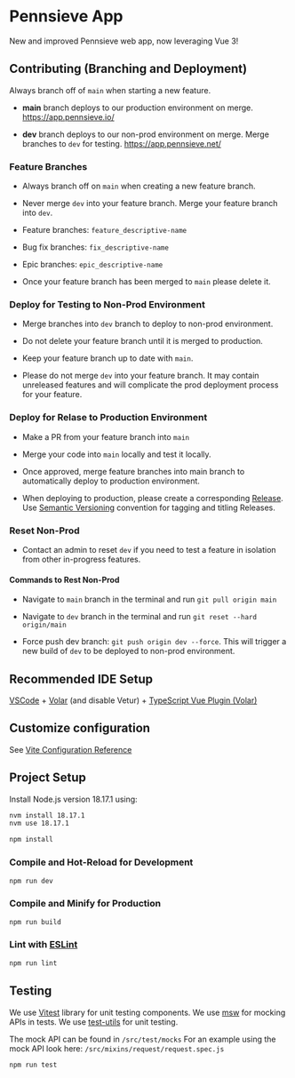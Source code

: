 # Pennsieve App

New and improved Pennsieve web app, now leveraging Vue 3!

## Contributing (Branching and Deployment)

Always branch off of `main` when starting a new feature.

- **main** branch deploys to our production environment on merge. https://app.pennsieve.io/

- **dev** branch deploys to our non-prod environment on merge. Merge branches to `dev` for testing. https://app.pennsieve.net/

### Feature Branches

- Always branch off on `main` when creating a new feature branch.

- Never merge `dev` into your feature branch. Merge your feature branch into `dev`.

- Feature branches: `feature_descriptive-name`
- Bug fix branches: `fix_descriptive-name`
- Epic branches: `epic_descriptive-name`

- Once your feature branch has been merged to `main` please delete it.

### Deploy for Testing to Non-Prod Environment

- Merge branches into `dev` branch to deploy to non-prod environment.

- Do not delete your feature branch until it is merged to production.

- Keep your feature branch up to date with `main`.

- Please do not merge `dev` into your feature branch. It may contain unreleased features and will complicate the prod deployment process for your feature.

### Deploy for Relase to Production Environment

- Make a PR from your feature branch into `main`

- Merge your code into `main` locally and test it locally.

- Once approved, merge feature branches into main branch to automatically deploy to production environment.

- When deploying to production, please create a corresponding [Release](https://docs.github.com/en/repositories/releasing-projects-on-github/managing-releases-in-a-repository). Use [Semantic Versioning](https://semver.org/) convention for tagging and titling Releases.

### Reset Non-Prod

- Contact an admin to reset `dev` if you need to test a feature in isolation from other in-progress features.

#### Commands to Rest Non-Prod

- Navigate to `main` branch in the terminal and run `git pull origin main`

- Navigate to `dev` branch in the terminal and run `git reset --hard origin/main`

- Force push dev branch: `git push origin dev --force`. This will trigger a new build of `dev` to be deployed to non-prod environment.

## Recommended IDE Setup

[VSCode](https://code.visualstudio.com/) + [Volar](https://marketplace.visualstudio.com/items?itemName=Vue.volar) (and disable Vetur) + [TypeScript Vue Plugin (Volar)](https://marketplace.visualstudio.com/items?itemName=Vue.vscode-typescript-vue-plugin)

## Customize configuration

See [Vite Configuration Reference](https://vitejs.dev/config/)

## Project Setup

Install Node.js version 18.17.1 using:

```sh
nvm install 18.17.1
nvm use 18.17.1
```

```sh
npm install
```

### Compile and Hot-Reload for Development

```sh
npm run dev
```

### Compile and Minify for Production

```sh
npm run build
```

### Lint with [ESLint](https://eslint.org/)

```sh
npm run lint
```

## Testing

We use [Vitest](https://vitest.dev/) library for unit testing components.
We use [msw](https://mswjs.io/) for mocking APIs in tests.
We use [test-utils](https://test-utils.vuejs.org/) for unit testing.

The mock API can be found in `/src/test/mocks`
For an example using the mock API look here: `/src/mixins/request/request.spec.js`

```sh
npm run test
```
